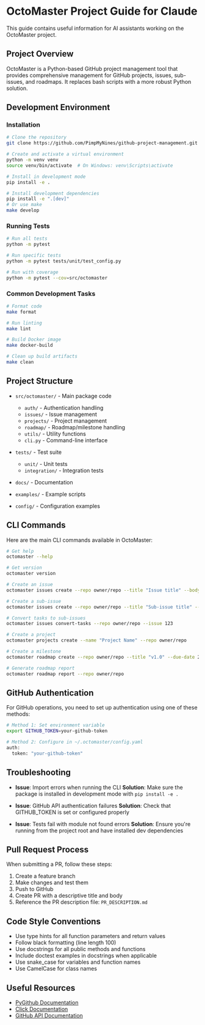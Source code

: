 # OctoMaster Project Guide for Claude

This guide contains useful information for AI assistants working on the OctoMaster project.

## Project Overview

OctoMaster is a Python-based GitHub project management tool that provides comprehensive management for GitHub projects, issues, sub-issues, and roadmaps. It replaces bash scripts with a more robust Python solution.

## Development Environment

### Installation

```bash
# Clone the repository
git clone https://github.com/PimpMyNines/github-project-management.git

# Create and activate a virtual environment
python -m venv venv
source venv/bin/activate  # On Windows: venv\Scripts\activate

# Install in development mode
pip install -e .

# Install development dependencies
pip install -e ".[dev]"
# Or use make
make develop
```

### Running Tests

```bash
# Run all tests
python -m pytest

# Run specific tests
python -m pytest tests/unit/test_config.py

# Run with coverage
python -m pytest --cov=src/octomaster
```

### Common Development Tasks

```bash
# Format code
make format

# Run linting
make lint

# Build Docker image
make docker-build

# Clean up build artifacts
make clean
```

## Project Structure

- `src/octomaster/` - Main package code
  - `auth/` - Authentication handling
  - `issues/` - Issue management
  - `projects/` - Project management
  - `roadmap/` - Roadmap/milestone handling
  - `utils/` - Utility functions
  - `cli.py` - Command-line interface

- `tests/` - Test suite
  - `unit/` - Unit tests
  - `integration/` - Integration tests

- `docs/` - Documentation
- `examples/` - Example scripts
- `config/` - Configuration examples

## CLI Commands

Here are the main CLI commands available in OctoMaster:

```bash
# Get help
octomaster --help

# Get version
octomaster version

# Create an issue
octomaster issues create --repo owner/repo --title "Issue title" --body "Description"

# Create a sub-issue
octomaster issues create --repo owner/repo --title "Sub-issue title" --parent 123

# Convert tasks to sub-issues
octomaster issues convert-tasks --repo owner/repo --issue 123

# Create a project
octomaster projects create --name "Project Name" --repo owner/repo

# Create a milestone
octomaster roadmap create --repo owner/repo --title "v1.0" --due-date 2023-12-31

# Generate roadmap report
octomaster roadmap report --repo owner/repo
```

## GitHub Authentication

For GitHub operations, you need to set up authentication using one of these methods:

```bash
# Method 1: Set environment variable
export GITHUB_TOKEN=your-github-token

# Method 2: Configure in ~/.octomaster/config.yaml
auth:
  token: "your-github-token"
```

## Troubleshooting

- **Issue**: Import errors when running the CLI
  **Solution**: Make sure the package is installed in development mode with `pip install -e .`

- **Issue**: GitHub API authentication failures
  **Solution**: Check that GITHUB_TOKEN is set or configured properly

- **Issue**: Tests fail with module not found errors
  **Solution**: Ensure you're running from the project root and have installed dev dependencies

## Pull Request Process

When submitting a PR, follow these steps:

1. Create a feature branch
2. Make changes and test them
3. Push to GitHub
4. Create PR with a descriptive title and body
5. Reference the PR description file: `PR_DESCRIPTION.md`

## Code Style Conventions

- Use type hints for all function parameters and return values
- Follow black formatting (line length 100)
- Use docstrings for all public methods and functions
- Include doctest examples in docstrings when applicable
- Use snake_case for variables and function names
- Use CamelCase for class names

## Useful Resources

- [PyGithub Documentation](https://pygithub.readthedocs.io/en/latest/)
- [Click Documentation](https://click.palletsprojects.com/)
- [GitHub API Documentation](https://docs.github.com/en/rest)